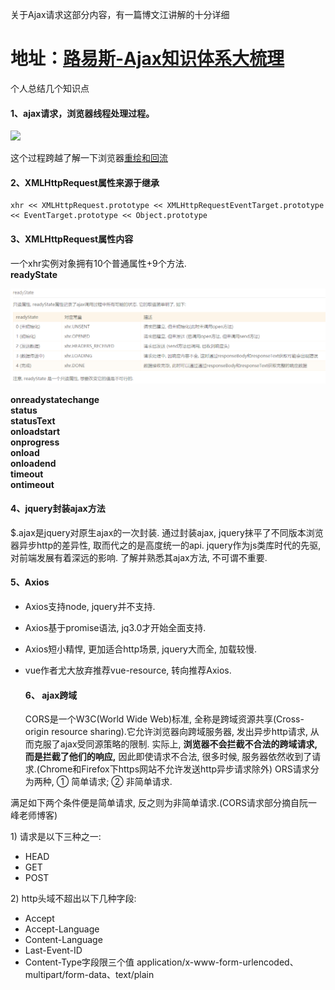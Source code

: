 关于Ajax请求这部分内容，有一篇博文江讲解的十分详细

# 地址：[路易斯-Ajax知识体系大梳理](http://louiszhai.github.io/2016/11/02/ajax/#ajax)

个人总结几个知识点

#### 1、ajax请求，浏览器线程处理过程。

![](/assets/import.png\)![]\(/assets/import2.png)

这个过程跨越了解一下浏览器[重绘和回流](http://www.cnblogs.com/luleixia/p/6306061.html)

#### 2、XMLHttpRequest属性来源于继承

```
xhr << XMLHttpRequest.prototype << XMLHttpRequestEventTarget.prototype << EventTarget.prototype << Object.prototype
```

#### 3、XMLHttpRequest属性内容

一个xhr实例对象拥有10个普通属性+9个方法.  
**readyState**

![](/assets/ajax1.png)

**onreadystatechange**  
**status**  
**statusText**  
**onloadstart**  
**onprogress**  
**onload**  
**onloadend**  
**timeout**  
**ontimeout**

#### 4、jquery封装ajax方法

$.ajax是jquery对原生ajax的一次封装. 通过封装ajax, jquery抹平了不同版本浏览器异步http的差异性, 取而代之的是高度统一的api. jquery作为js类库时代的先驱, 对前端发展有着深远的影响. 了解并熟悉其ajax方法, 不可谓不重要.

#### 5、Axios

* Axios支持node, jquery并不支持.
* Axios基于promise语法, jq3.0才开始全面支持.
* Axios短小精悍, 更加适合http场景, jquery大而全, 加载较慢.
* vue作者尤大放弃推荐vue-resource, 转向推荐Axios. 
  #### 6、 ajax跨域

  CORS是一个W3C\(World Wide Web\)标准, 全称是跨域资源共享\(Cross-origin resource sharing\).它允许浏览器向跨域服务器, 发出异步http请求, 从而克服了ajax受同源策略的限制. 实际上, **浏览器不会拦截不合法的跨域请求, 而是拦截了他们的响应,** 因此即使请求不合法, 很多时候, 服务器依然收到了请求.\(Chrome和Firefox下https网站不允许发送http异步请求除外\)
  ORS请求分为两种, ① 简单请求; ② 非简单请求.

满足如下两个条件便是简单请求, 反之则为非简单请求.\(CORS请求部分摘自阮一峰老师博客\)

1\) 请求是以下三种之一:
- HEAD
- GET
- POST

2\) http头域不超出以下几种字段:
- Accept  
- Accept-Language  
- Content-Language  
- Last-Event-ID  
- Content-Type字段限三个值 application/x-www-form-urlencoded、multipart/form-data、text/plain

